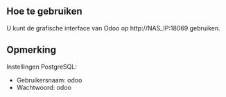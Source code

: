 ## Hoe te gebruiken 
U kunt de grafische interface van Odoo op http://NAS_IP:18069 gebruiken.

## Opmerking
Instellingen PostgreSQL:

- Gebruikersnaam: odoo
- Wachtwoord: odoo
